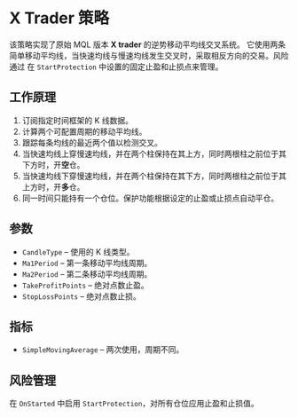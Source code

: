 # X Trader 策略

该策略实现了原始 MQL 版本 **X trader** 的逆势移动平均线交叉系统。
它使用两条简单移动平均线，当快速均线与慢速均线发生交叉时，采取相反方向的交易。风险通过
在 `StartProtection` 中设置的固定止盈和止损点来管理。

## 工作原理

1. 订阅指定时间框架的 K 线数据。
2. 计算两个可配置周期的移动平均线。
3. 跟踪每条均线的最近两个值以检测交叉。
4. 当快速均线上穿慢速均线，并在两个柱保持在其上方，同时两根柱之前位于其下方时，开**空**仓。
5. 当快速均线下穿慢速均线，并在两个柱保持在其下方，同时两根柱之前位于其上方时，开**多**仓。
6. 同一时间只能持有一个仓位。保护功能根据设定的止盈或止损点自动平仓。

## 参数

- `CandleType` – 使用的 K 线类型。
- `Ma1Period` – 第一条移动平均线周期。
- `Ma2Period` – 第二条移动平均线周期。
- `TakeProfitPoints` – 绝对点数止盈。
- `StopLossPoints` – 绝对点数止损。

## 指标

- `SimpleMovingAverage` – 两次使用，周期不同。

## 风险管理

在 `OnStarted` 中启用 `StartProtection`，对所有仓位应用止盈和止损值。
